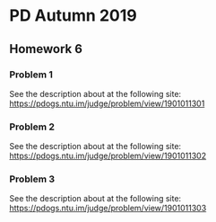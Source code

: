 # PD Autumn 2019
## Homework 6
### Problem 1
See the description about at the following site:
https://pdogs.ntu.im/judge/problem/view/1901011301

### Problem 2
See the description about at the following site:
https://pdogs.ntu.im/judge/problem/view/1901011302

### Problem 3
See the description about at the following site:
https://pdogs.ntu.im/judge/problem/view/1901011303
